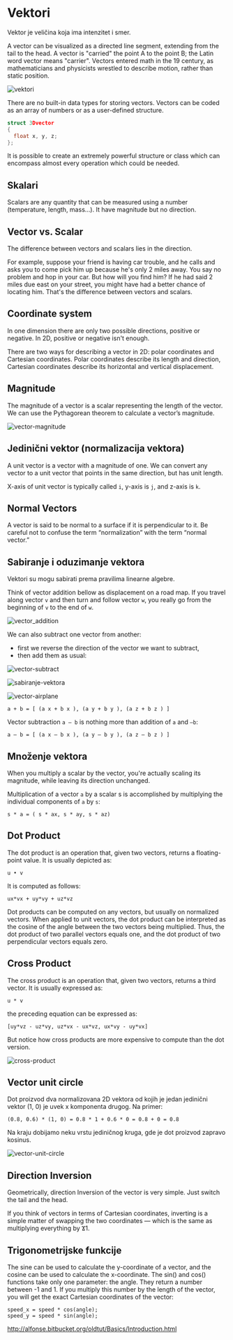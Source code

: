 # Vektori

Vektor je veličina koja ima intenzitet i smer.

A vector can be visualized as a directed line segment, extending from the tail to the head. A vector is "carried" the point A to the point B; the Latin word vector means "carrier". Vectors entered math in the 19 century, as mathematicians and physicists wrestled to describe motion, rather than static position.

![vektori](slike/vectori.png?row=true)

There are no built-in data types for storing vectors. Vectors can be coded as an array of numbers or as a user-defined structure.

```c
struct 3Dvector
{
  float x, y, z;
};
```

It is possible to create an extremely powerful structure or class which can encompass almost every operation which could be needed.

## Skalari

Scalars are any quantity that can be measured using a number (temperature, length, mass...). It have magnitude but no direction.

## Vector vs. Scalar

The difference between vectors and scalars lies in the direction.

For example, suppose your friend is having car trouble, and he calls and asks you to come pick him up because he's only 2 miles away. You say no problem and hop in your car. But how will you find him? If he had said 2 miles due east on your street, you might have had a better chance of locating him. That's the difference between vectors and scalars.

## Coordinate system

In one dimension there are only two possible directions, positive or negative. In 2D, positive or negative isn't enough.

There are two ways for describing a vector in 2D: polar coordinates and Cartesian coordinates. Polar coordinates describe its length and direction, Cartesian coordinates describe its horizontal and vertical displacement.

## Magnitude

The magnitude of a vector is a scalar representing the length of the vector. We can use the Pythagorean theorem to calculate a vector’s magnitude.

![vector-magnitude](slike/vector-magnitude.jpg?row=true)

## Jedinični vektor (normalizacija vektora)

A unit vector is a vector with a magnitude of one. We can convert any vector to a unit vector that points in the same direction, but has unit length.

X-axis of unit vector is typically called `i`, y-axis is `j`, and z-axis is `k`.

## Normal Vectors

A vector is said to be normal to a surface if it is perpendicular to it. Be careful not to confuse the term “normalization” with the term “normal vector.”

## Sabiranje i oduzimanje vektora

Vektori su mogu sabirati prema pravilima linearne algebre.

Think of vector addition bellow as displacement on a road map. If you travel along vector `v` and then turn and follow vector `w`, you really go from the beginning of `v` to the end of `w`.

![vector_addition](slike/vector_addition.png?row=true)

We can also subtract one vector from another:
* first we reverse the direction of the vector we want to subtract,
* then add them as usual:

![vector-subtract](slike/vector-subtract.gif?row=true)

![sabiranje-vektora](slike/sabiranje-vektora.png?row=true)

![vector-airplane](slike/vector-airplane.gif?row=true)

```
a + b = [ (a x + b x ), (a y + b y ), (a z + b z ) ]
```

Vector subtraction `a – b` is nothing more than addition of `a` and `–b`:
```
a – b = [ (a x – b x ), (a y – b y ), (a z – b z ) ]
```

## Množenje vektora

When you multiply a scalar by the vector, you're actually scaling its magnitude, while leaving its direction unchanged.

Multiplication of a vector `a` by a scalar s is accomplished by multiplying the individual components of `a` by `s`:
```
s * a = ( s * ax, s * ay, s * az)
```

## Dot Product

The dot product is an operation that, given two vectors, returns a floating-point value. It is usually depicted as:
```
u • v
```
It is computed as follows:
```
ux*vx + uy*vy + uz*vz
```
Dot products can be computed on any vectors, but usually on normalized vectors. When applied to unit vectors, the dot product can be interpreted as the cosine of the angle between the two vectors being multiplied. Thus, the dot product of two parallel vectors equals one, and the dot product of two perpendicular vectors equals zero.

## Cross Product

The cross product is an operation that, given two vectors, returns a third vector. It is usually expressed as:
```
u * v
```
the preceding equation can be expressed as:

```
[uy*vz - uz*vy, uz*vx - ux*vz, ux*vy - uy*vx]
```
But notice how cross products are more expensive to compute than the dot version.

![cross-product](slike/cross-product.gif?row=true)

## Vector unit circle

Dot proizvod dva normalizovana 2D vektora od kojih je jedan jedinični vektor (1, 0) je uvek x komponenta drugog. Na primer:
```
(0.8, 0.6) * (1, 0) = 0.8 * 1 + 0.6 * 0 = 0.8 + 0 = 0.8
```

Na kraju dobijamo neku vrstu jediničnog kruga, gde je dot proizvod zapravo kosinus.

![vector-unit-circle](slike/vector-unit-circle.png?row=true)

## Direction Inversion

Geometrically, direction Inversion of the vector is very simple. Just switch the tail and the head.

If you think of vectors in terms of Cartesian coordinates, inverting is a simple matter of swapping the two coordinates — which is the same as multiplying everything by Ϫ1.

## Trigonometrijske funkcije

The sine can be used to calculate the y-coordinate of a vector, and the cosine can be used to calculate the x-coordinate. The sin() and cos() functions take only one parameter: the angle. They return a number between -1 and 1. If you multiply this number by the length of the vector, you will get the exact Cartesian coordinates of the vector:
```
speed_x = speed * cos(angle);
speed_y = speed * sin(angle);
```

http://alfonse.bitbucket.org/oldtut/Basics/Introduction.html
